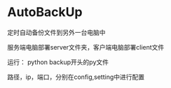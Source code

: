 # AutoBackUp
定时自动备份文件到另外一台电脑中


服务端电脑部署server文件夹，客户端电脑部署client文件


运行：
python backup开头的py文件


路径，ip，端口，分别在config,setting中进行配置
